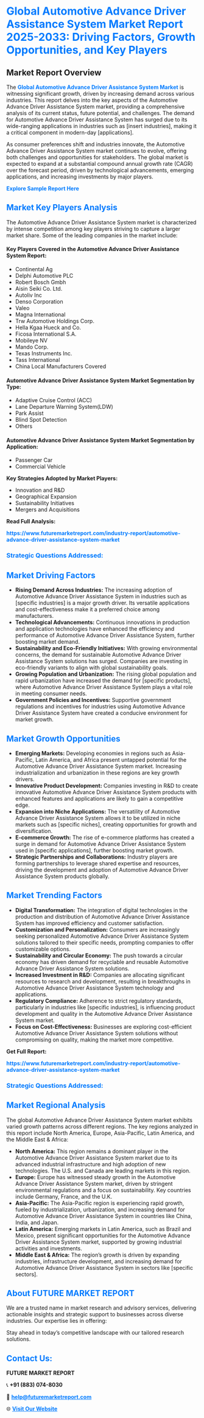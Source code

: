 <h1 style="color: #007BFF;">Global Automotive Advance Driver Assistance System Market Report 2025-2033: Driving Factors, Growth Opportunities, and Key Players</h1>

<section id="overview">
<h2>Market Report Overview</h2>
<p>The <a href="https://www.futuremarketreport.com/industry-report/automotive-advance-driver-assistance-system-market" style="color: #007BFF; text-decoration: none;"><strong>Global Automotive Advance Driver Assistance System Market</strong></a> is witnessing significant growth, driven by increasing demand across various industries. This report delves into the key aspects of the Automotive Advance Driver Assistance System market, providing a comprehensive analysis of its current status, future potential, and challenges. The demand for Automotive Advance Driver Assistance System has surged due to its wide-ranging applications in industries such as [insert industries], making it a critical component in modern-day [applications].</p>
<p>As consumer preferences shift and industries innovate, the Automotive Advance Driver Assistance System market continues to evolve, offering both challenges and opportunities for stakeholders. The global market is expected to expand at a substantial compound annual growth rate (CAGR) over the forecast period, driven by technological advancements, emerging applications, and increasing investments by major players.</p>
</section>

<section id="overview">
<p><a href="https://www.futuremarketreport.com/request-sample/reportId=41229" style="color: #007BFF; text-decoration: none;"><strong>Explore Sample Report Here</strong></a></p>
</section>

<section id="key-players">
<h2 style="color: #007BFF;">Market Key Players Analysis</h2>
<p>The Automotive Advance Driver Assistance System market is characterized by intense competition among key players striving to capture a larger market share. Some of the leading companies in the market include:</p>
<h4>Key Players Covered in the Automotive Advance Driver Assistance System Report:</h4>
<ul><li>Continental Ag</li><li>Delphi Automotive PLC</li><li>Robert Bosch Gmbh</li><li>Aisin Seiki Co. Ltd.</li><li>Autoliv Inc</li><li>Denso Corporation</li><li>Valeo</li><li>Magna International</li><li>Trw Automotive Holdings Corp.</li><li>Hella Kgaa Hueck and Co.</li><li>Ficosa International S.A.</li><li>Mobileye NV</li><li>Mando Corp.</li><li>Texas Instruments Inc.</li><li>Tass International</li><li>China Local Manufacturers Covered</li></ul>
<h4>Automotive Advance Driver Assistance System Market Segmentation by Type:</h4>
<ul><li>Adaptive Cruise Control (ACC)</li><li>Lane Departure Warning System(LDW)</li><li>Park Assist</li><li>Blind Spot Detection</li><li>Others</li></ul>

<h4>Automotive Advance Driver Assistance System Market Segmentation by Application:</h4>
<ul><li>Passenger Car</li><li>Commercial Vehicle</li></ul>
<p><strong>Key Strategies Adopted by Market Players:</strong></p>
<ul>
<li>Innovation and R&D</li>
<li>Geographical Expansion</li>
<li>Sustainability Initiatives</li>
<li>Mergers and Acquisitions</li>
</ul>
</section>

<section>
<p><strong>Read Full Analysis: </strong></p><a href="https://www.futuremarketreport.com/industry-report/automotive-advance-driver-assistance-system-market" style="color: #007BFF; text-decoration: none;"><strong>https://www.futuremarketreport.com/industry-report/automotive-advance-driver-assistance-system-market</strong></a>
<h3 style="color: #007BFF;">Strategic Questions Addressed:</h3>
</section>

<section id="driving-factors">
<h2 style="color: #007BFF;">Market Driving Factors</h2>
<ul>
<li><strong>Rising Demand Across Industries:</strong> The increasing adoption of Automotive Advance Driver Assistance System in industries such as [specific industries] is a major growth driver. Its versatile applications and cost-effectiveness make it a preferred choice among manufacturers.</li>
<li><strong>Technological Advancements:</strong> Continuous innovations in production and application technologies have enhanced the efficiency and performance of Automotive Advance Driver Assistance System, further boosting market demand.</li>
<li><strong>Sustainability and Eco-Friendly Initiatives:</strong> With growing environmental concerns, the demand for sustainable Automotive Advance Driver Assistance System solutions has surged. Companies are investing in eco-friendly variants to align with global sustainability goals.</li>
<li><strong>Growing Population and Urbanization:</strong> The rising global population and rapid urbanization have increased the demand for [specific products], where Automotive Advance Driver Assistance System plays a vital role in meeting consumer needs.</li>
<li><strong>Government Policies and Incentives:</strong> Supportive government regulations and incentives for industries using Automotive Advance Driver Assistance System have created a conducive environment for market growth.</li>
</ul>
</section>

<section id="growth-opportunities">
<h2 style="color: #007BFF;">Market Growth Opportunities</h2>
<ul>
<li><strong>Emerging Markets:</strong> Developing economies in regions such as Asia-Pacific, Latin America, and Africa present untapped potential for the Automotive Advance Driver Assistance System market. Increasing industrialization and urbanization in these regions are key growth drivers.</li>
<li><strong>Innovative Product Development:</strong> Companies investing in R&D to create innovative Automotive Advance Driver Assistance System products with enhanced features and applications are likely to gain a competitive edge.</li>
<li><strong>Expansion into Niche Applications:</strong> The versatility of Automotive Advance Driver Assistance System allows it to be utilized in niche markets such as [specific niches], creating opportunities for growth and diversification.</li>
<li><strong>E-commerce Growth:</strong> The rise of e-commerce platforms has created a surge in demand for Automotive Advance Driver Assistance System used in [specific applications], further boosting market growth.</li>
<li><strong>Strategic Partnerships and Collaborations:</strong> Industry players are forming partnerships to leverage shared expertise and resources, driving the development and adoption of Automotive Advance Driver Assistance System products globally.</li>
</ul>
</section>

<section id="trending-factors">
<h2 style="color: #007BFF;">Market Trending Factors</h2>
<ul>
<li><strong>Digital Transformation:</strong> The integration of digital technologies in the production and distribution of Automotive Advance Driver Assistance System has improved efficiency and customer satisfaction.</li>
<li><strong>Customization and Personalization:</strong> Consumers are increasingly seeking personalized Automotive Advance Driver Assistance System solutions tailored to their specific needs, prompting companies to offer customizable options.</li>
<li><strong>Sustainability and Circular Economy:</strong> The push towards a circular economy has driven demand for recyclable and reusable Automotive Advance Driver Assistance System solutions.</li>
<li><strong>Increased Investment in R&D:</strong> Companies are allocating significant resources to research and development, resulting in breakthroughs in Automotive Advance Driver Assistance System technology and applications.</li>
<li><strong>Regulatory Compliance:</strong> Adherence to strict regulatory standards, particularly in industries like [specific industries], is influencing product development and quality in the Automotive Advance Driver Assistance System market.</li>
<li><strong>Focus on Cost-Effectiveness:</strong> Businesses are exploring cost-efficient Automotive Advance Driver Assistance System solutions without compromising on quality, making the market more competitive.</li>
</ul>
</section>

<section>
<p><strong>Get Full Report: </strong></p><a href="https://www.futuremarketreport.com/industry-report/automotive-advance-driver-assistance-system-market" style="color: #007BFF; text-decoration: none;"><strong>https://www.futuremarketreport.com/industry-report/automotive-advance-driver-assistance-system-market</strong></a>
<h3 style="color: #007BFF;">Strategic Questions Addressed:</h3>
</section>


<section id="regional-analysis">
<h2 style="color: #007BFF;">Market Regional Analysis</h2>
<p>The global Automotive Advance Driver Assistance System market exhibits varied growth patterns across different regions. The key regions analyzed in this report include North America, Europe, Asia-Pacific, Latin America, and the Middle East & Africa:</p>
<ul>
<li><strong>North America:</strong> This region remains a dominant player in the Automotive Advance Driver Assistance System market due to its advanced industrial infrastructure and high adoption of new technologies. The U.S. and Canada are leading markets in this region.</li>
<li><strong>Europe:</strong> Europe has witnessed steady growth in the Automotive Advance Driver Assistance System market, driven by stringent environmental regulations and a focus on sustainability. Key countries include Germany, France, and the U.K.</li>
<li><strong>Asia-Pacific:</strong> The Asia-Pacific region is experiencing rapid growth, fueled by industrialization, urbanization, and increasing demand for Automotive Advance Driver Assistance System in countries like China, India, and Japan.</li>
<li><strong>Latin America:</strong> Emerging markets in Latin America, such as Brazil and Mexico, present significant opportunities for the Automotive Advance Driver Assistance System market, supported by growing industrial activities and investments.</li>
<li><strong>Middle East & Africa:</strong> The region’s growth is driven by expanding industries, infrastructure development, and increasing demand for Automotive Advance Driver Assistance System in sectors like [specific sectors].</li>
</ul>
</section>

<footer>
<h2 style="color: #007BFF;">About FUTURE MARKET REPORT</h2>
<p>We are a trusted name in market research and advisory services, delivering actionable insights and strategic support to businesses across diverse industries. Our expertise lies in offering:</p>

<p>Stay ahead in today’s competitive landscape with our tailored research solutions.</p>

<h2 style="color: #007BFF;">Contact Us:</h2>
<p><strong>FUTURE MARKET REPORT</strong></p>
<p>📞 <strong>+91 (883) 074-8030</strong></p>
<p>📧 <strong><a href="mailto:help@futuremarketreport.com" style="color: #007BFF;">help@futuremarketreport.com</a></strong></p>
<p>🌐 <strong><a href="https://www.futuremarketreport.com/" style="color: #007BFF;">Visit Our Website</a></strong></p>
</footer>